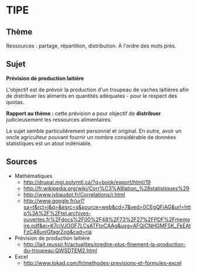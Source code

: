 # TIPE

## Thème 

Ressources : partage, répartition, distribution. À l'ordre des mots près. 

## Sujet 

**Prévision de production laitière**

L'objectif est de prévoir la production d'un troupeau de vaches laitières afin 
de distribuer les aliments en quantités adéquates - pour le respect des quotas.

**Rapport au thème :** cette prévision a pour objectif de **distribuer** 
judicieusement les ressources alimentaires.

Le sujet semble particulièrement personnel et original. En outre, avoir un 
oncle agriculteur pouvant fournir un nombre considérable de données 
statistiques est un atout indéniable.

## Sources

* Mathématiques
    * http://drupal.mgi.polymtl.ca/?q=book/export/html/19
    * http://fr.wikipedia.org/wiki/Corr%C3%A9lation_%28statistiques%29
    * http://www.jybaudot.fr/Correlations/r.html
    * http://www.google.fr/url?sa=t&rct=j&q=&esrc=s&source=web&cd=7&ved=0CEgQFjAG&url=http%3A%2F%2Ftel.archives-ouvertes.fr%2Fdocs%2F00%2F48%2F73%2F27%2FPDF%2Fmemoire.pdf&ei=K7ciVJOGF7LCsATFtoCAAg&usg=AFQjCNHGMFSK_FkEAtFzC48unlGfagrZog&cad=rja
* Prévision de production laitière
    * http://lait.reussir.fr/actualites/predire-plus-finement-la-production-du-troupeau:QWSDTEM2.html
* Excel
    * http://www.lokad.com/fr/methodes-previsions-et-formules-excel
